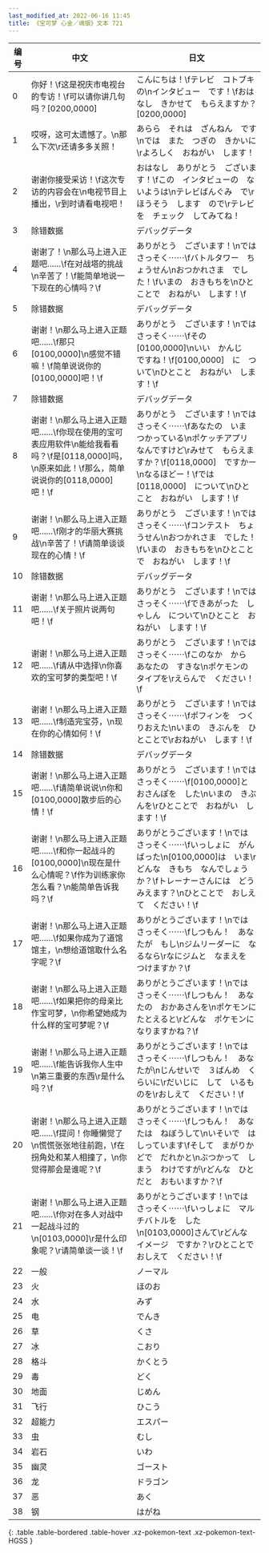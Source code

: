 ```yaml
---
last_modified_at: 2022-06-16 11:45
title: 《宝可梦 心金／魂银》文本 721
---
```

| 编号 | 中文 | 日文 |
| ---- | ---- | ---- |
| 0 | 你好！\f这是祝庆市电视台的专访！\f可以请你讲几句吗？[0200,0000] | こんにちは！\fテレビ　コトブキ　の\nインタビュー　です！\fおはなし　きかせて　もらえますか？[0200,0000] |
| 1 | 哎呀，这可太遗憾了。\n那么下次\r还请多多关照！ | あらら　それは　ざんねん　です\nでは　また　つぎの　きかいに\rよろしく　おねがい　します！ |
| 2 | 谢谢你接受采访！\f这次专访的内容会在\n电视节目上播出，\r到时请看电视吧！ | おはなし　ありがとう　ございます！\fこの　インタビューの　ないようは\nテレビばんぐみ　で\rほうそう　します　ので\rテレビを　チェック　してみてね！ |
| 3 | 除错数据 | デバッグデータ |
| 4 | 谢谢了！\n那么马上进入正题吧……\f在对战塔的挑战\n辛苦了！\f能简单地说一下现在的心情吗？\f | ありがとう　ございます！\nでは　さっそく⋯⋯\fバトルタワー　ちょうせん\nおつかれさま　でした！\fいまの　おきもちを\nひとことで　おねがい　します！\f |
| 5 | 除错数据 | デバッグデータ |
| 6 | 谢谢！\n那么马上进入正题吧……\f那只[0100,0000]\n感觉不错嘛！\f简单说说你的[0100,0000]吧！\f | ありがとう　ございます！\nでは　さっそく⋯⋯\fその　[0100,0000]\nいい　かんじ　ですね！\f[0100,0000]　に　ついて\nひとこと　おねがい　します！\f |
| 7 | 除错数据 | デバッグデータ |
| 8 | 谢谢！\n那么马上进入正题吧……\f你现在使用的宝可表应用软件\n能给我看看吗？\f是[0118,0000]吗，\n原来如此！\f那么，简单说说你的[0118,0000]吧！\f | ありがとう　ございます！\nでは　さっそく⋯⋯\fあなたの　いま　つかっている\nポケッチアプリ　なんですけど\rみせて　もらえますか？\f[0118,0000]　ですかー\nなるほどー！\fでは　[0118,0000]　について\nひとこと　おねがい　します！\f |
| 9 | 谢谢！\n那么马上进入正题吧……\f刚才的华丽大赛挑战\n辛苦了！\f请简单谈谈现在的心情！\f | ありがとう　ございます！\nでは　さっそく⋯⋯\fコンテスト　ちょうせん\nおつかれさま　でした！\fいまの　おきもちを\nひとことで　おねがい　します！\f |
| 10 | 除错数据 | デバッグデータ |
| 11 | 谢谢！\n那么马上进入正题吧……\f关于照片说两句吧！\f | ありがとう　ございます！\nでは　さっそく⋯⋯\fできあがった　しゃしん　について\nひとこと　おねがい　します！\f |
| 12 | 谢谢！\n那么马上进入正题吧……\f请从中选择\n你喜欢的宝可梦的类型吧！\f | ありがとう　ございます！\nでは　さっそく⋯⋯\fこのなか　から　あなたの　すきな\nポケモンの　タイプを\rえらんで　ください！\f |
| 13 | 谢谢！\n那么马上进入正题吧……\f制造完宝芬，\n现在你的心情如何！\f | ありがとう　ございます！\nでは　さっそく⋯⋯\fポフィンを　つくりおえた\nいまの　きぶんを　ひとことで\rおねがい　します！\f |
| 14 | 除错数据 | デバッグデータ |
| 15 | 谢谢！\n那么马上进入正题吧……\f请简单说说\n你和[0100,0000]散步后的心情！\f | ありがとう　ございます！\nでは　さっそく⋯⋯\f[0100,0000]と　おさんぽを　した\nいまの　きぶんを\rひとことで　おねがい　します！\f |
| 16 | 谢谢！\n那么马上进入正题吧……\f和你一起战斗的[0100,0000]\n现在是什么心情呢？\f作为训练家你怎么看？\n能简单告诉我吗？\f | ありがとうございます！\nでは　さっそく⋯⋯\fいっしょに　がんばった\n[0100,0000]は　いま\rどんな　きもち　なんでしょうか？\fトレーナーさんには　どう　みえます？\nひとことで　おしえて　ください！\f |
| 17 | 谢谢！\n那么马上进入正题吧……\f如果你成为了道馆馆主，\n想给道馆取什么名字呢？\f | ありがとうございます！\nでは　さっそく⋯⋯\fしつもん！　あなたが　もし\nジムリーダーに　なるなら\rなにジムと　なまえを　つけますか？\f |
| 18 | 谢谢！\n那么马上进入正题吧……\f如果把你的母亲比作宝可梦，\n你希望她成为什么样的宝可梦呢？\f | ありがとうございます！\nでは　さっそく⋯⋯\fしつもん！　あなたの　おかあさんを\nポケモンに　たとえると\rどんな　ポケモンに　なりますかね？\f |
| 19 | 谢谢！\n那么马上进入正题吧……\f能告诉我你人生中\n第三重要的东西\r是什么吗？\f | ありがとうございます！\nでは　さっそく⋯⋯\fしつもん！　あなたが\nじんせいで　３ばんめ　くらいに\rだいじに　して　いるものを\rおしえて　ください！\f |
| 20 | 谢谢！\n那么马上进入正题吧……\f提问！你睡懒觉了\n慌慌张张地往前跑，\f在拐角处和某人相撞了，\n你觉得那会是谁呢？\f | ありがとうございます！\nでは　さっそく⋯⋯\fしつもん！　あなたは　ねぼうして\nいそいで　はしっています\fそして　まがりかどで　だれかと\nぶつかって　しまう　わけですが\rどんな　ひとだと　おもいますか？\f |
| 21 | 谢谢！\n那么马上进入正题吧……\f你对在多人对战中一起战斗过的\n[0103,0000]\r是什么印象呢？\r请简单谈一谈！\f | ありがとうございます！\nでは　さっそく⋯⋯\fいっしょに　マルチバトルを　した\n[0103,0000]さんて\rどんな　イメージ　ですか？\rひとことで　おしえて　ください！\f |
| 22 | 一般 | ノーマル |
| 23 | 火 | ほのお |
| 24 | 水 | みず |
| 25 | 电 | でんき |
| 26 | 草 | くさ |
| 27 | 冰 | こおり |
| 28 | 格斗 | かくとう |
| 29 | 毒 | どく |
| 30 | 地面 | じめん |
| 31 | 飞行 | ひこう |
| 32 | 超能力 | エスパー |
| 33 | 虫 | むし |
| 34 | 岩石 | いわ |
| 35 | 幽灵 | ゴースト |
| 36 | 龙 | ドラゴン |
| 37 | 恶 | あく |
| 38 | 钢 | はがね |
{: .table .table-bordered .table-hover .xz-pokemon-text .xz-pokemon-text-HGSS }
